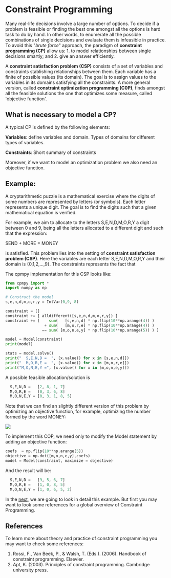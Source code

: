# Constraint Programming


<!--- Basic concepts on Constraint programming -->
Many real-life decisions involve a large number of options. To decide if a problem is feasible or finding the best one amongst all the options is hard task to do by hand. In other words, to enumerate all the possible combinations of single decisions and evaluate them is infeasible in practice. To avoid this "*brute force*" approach, the paradigm of **constraint programming (CP)** allow us: 1. to model relationships between single decisions smartly; and 2. give an answer efficiently.

A **constraint satisfaction problem (CSP)** consists of a set of variables and constraints stablishing relationships between them. Each variable has a finite of possible values (its domain). The goal is to assign values to the variables in its domains satisfying all the constraints. A more general version, called **constraint optimization programming (C0P)**, finds amongst all the feasible solutions the one that optimizes some measure, called 'objective function'. 

## What is necessary to model a CP?


A typical CP is defined by the following elements:

**Variables**: define variables and domain. Types of domains for different types of variables.

**Constraints**: Short summary of constraints

Moreover, if we want to model an optimization problem we also need an objective function.

## Example:

A cryptarithmetic puzzle is a mathematical exercise where the digits of some numbers are represented by letters (or symbols). Each letter represents a unique digit. The goal is to find the digits such that a given mathematical equation is verified. 

For example, we aim to allocate to the letters S,E,N,D,M,O,R,Y a digit between 0 and 9, being all the letters allocated to a different digit and such that the expression: 

SEND + MORE = MONEY

is satisfied. This problem lies into the setting of **constraint satisfaction problem (CSP)**. Here the variables are each letter S,E,N,D,M,O,R,Y and their domain is {0,1,2,...,9}. The constraints represents the fact that


The cpmpy implementation for this CSP looks like:

```python
from cpmpy import *
import numpy as np

# Construct the model
s,e,n,d,m,o,r,y = IntVar(0,9, 8)

constraint = []
constraint += [ alldifferent([s,e,n,d,m,o,r,y]) ]
constraint += [    sum(   [s,e,n,d] * np.flip(10**np.arange(4)) )
                 + sum(   [m,o,r,e] * np.flip(10**np.arange(4)) )
                == sum( [m,o,n,e,y] * np.flip(10**np.arange(5)) ) ]

model = Model(constraint)
print(model)

stats = model.solve()
print("  S,E,N,D =  ", [x.value() for x in [s,e,n,d]])
print("  M,O,R,E =  ", [x.value() for x in [m,o,r,e]])
print("M,O,N,E,Y =", [x.value() for x in [m,o,n,e,y]])
```


A possible feasible allocation/solution is 


```python
  S,E,N,D =   [2, 8, 1, 7]
  M,O,R,E =   [0, 3, 6, 8]
  M,O,N,E,Y = [0, 3, 1, 8, 5]
```

Note that we can find an slightly different version of this problem by optimizing an objective function, for example, optimizing the number formed by the word MONEY:

<img src="https://render.githubusercontent.com/render/math?math=\max%20\quad10000%20M%20%2B%201000%20O%20%2B%20100%20N%20%2B%2010%20E%20%2B%201%20Y">


To implement this COP, we need only to modify the Model statement by adding an objective function:

```python
coefs  = np.flip(10**np.arange(5))
objective = np.dot([m,o,n,e,y],coefs)
model = Model(constraint, maximize = objective)
```
And the result will be:
```python
  S,E,N,D =   [9, 5, 6, 7]
  M,O,R,E =   [1, 0, 8, 5]
  M,O,N,E,Y = [1, 0, 6, 5, 2]
```

In the [next](https://github.com/tias/cppy/blob/master/docs/explaining_smm.md), we are going to look in detail this example. But first you may want to look some references for a global overview of Constraint Programming.


## References


<!---Add more references -->

To learn more about theory and practice of constraint programming you may want to check some references:

1. Rossi, F., Van Beek, P., & Walsh, T. (Eds.). (2006). Handbook of constraint programming. Elsevier.
2. Apt, K. (2003). Principles of constraint programming. Cambridge university press.
